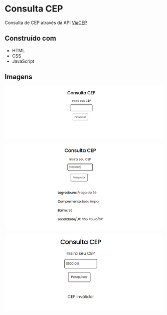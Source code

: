 # Consulta CEP

Consulta de CEP através da API [ViaCEP](https://viacep.com.br/)

## Construído com

- HTML
- CSS
- JavaScript

## Imagens

![Tela Inicial](images/inicial.png)

![Tela CEP inválido](images/invalido.png)

![Tela após pesquisa](images/pesquisa.png)
